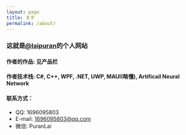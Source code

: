 ```yaml
---
layout: page
title: 关于
permalink: /about/
---
```

### 这就是[@laipuran](https://github.com/laipuran)的个人网站

#### 作者的作品: 见产品栏

#### 作者技术栈: C#, C++, WPF, .NET, UWP, MAUI(略懂), Artificail Neural Network

#### 联系方式：
- QQ: 1696095803
- E-mail: 1696095803@qq.com
- 微信: PuranLai

<script src="https://utteranc.es/client.js"
        repo="laipuran/laipuran.github.io"
        issue-term="title"
        label="💬Comment"
        theme="github-dark"
        crossorigin="anonymous"
        async>
</script>